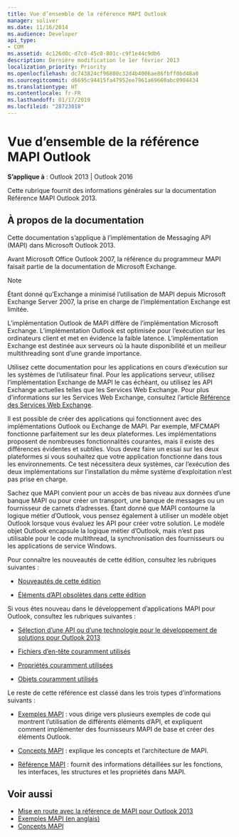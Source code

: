 ```yaml
---
title: Vue d’ensemble de la référence MAPI Outlook
manager: soliver
ms.date: 11/16/2014
ms.audience: Developer
api_type:
- COM
ms.assetid: 4c126d0c-d7c0-45c0-801c-c9f1e44c9db6
description: Dernière modification le 1er février 2013
localization_priority: Priority
ms.openlocfilehash: dc743824cf96800c32d4b4006ae86fbff0bd48a0
ms.sourcegitcommit: d6695c94415fa47952ee7961a69660abc0904434
ms.translationtype: HT
ms.contentlocale: fr-FR
ms.lasthandoff: 01/17/2019
ms.locfileid: "28723018"
---
```

# <a name="outlook-mapi-reference-overview"></a>Vue d’ensemble de la référence MAPI Outlook

**S’applique à** : Outlook 2013 | Outlook 2016 
  
Cette rubrique fournit des informations générales sur la documentation Référence MAPI Outlook 2013.
  
## <a name="about-this-documentation"></a>À propos de la documentation

Cette documentation s’applique à l’implémentation de Messaging API (MAPI) dans Microsoft Outlook 2013. 
  
Avant Microsoft Office Outlook 2007, la référence du programmeur MAPI faisait partie de la documentation de Microsoft Exchange.
  
> [!NOTE]
> Étant donné qu’Exchange a minimisé l’utilisation de MAPI depuis Microsoft Exchange Server 2007, la prise en charge de l’implémentation Exchange est limitée. 
  
L’implémentation Outlook de MAPI diffère de l’implémentation Microsoft Exchange. L’implémentation Outlook est optimisée pour l’exécution sur les ordinateurs client et met en évidence la faible latence. L’implémentation Exchange est destinée aux serveurs où la haute disponibilité et un meilleur multithreading sont d’une grande importance.
  
Utilisez cette documentation pour les applications en cours d’exécution sur les systèmes de l’utilisateur final. Pour les applications serveur, utilisez l’implémentation Exchange de MAPI le cas échéant, ou utilisez les API Exchange actuelles telles que les Services Web Exchange. Pour plus d’informations sur les Services Web Exchange, consultez l’article [Référence des Services Web Exchange](https://msdn.microsoft.com/library/bb204119.aspx).
  
Il est possible de créer des applications qui fonctionnent avec des implémentations Outlook ou Exchange de MAPI. Par exemple, MFCMAPI fonctionne parfaitement sur les deux plateformes. Les implémentations proposent de nombreuses fonctionnalités courantes, mais il existe des différences évidentes et subtiles. Vous devez faire un essai sur les deux plateformes si vous souhaitez que votre application fonctionne dans tous les environnements. Ce test nécessitera deux systèmes, car l’exécution des deux implémentations sur l’installation du même système d’exploitation n’est pas prise en charge.
  
Sachez que MAPI convient pour un accès de bas niveau aux données d’une banque MAPI ou pour créer un transport, une banque de messages ou un fournisseur de carnets d’adresses. Étant donné que MAPI contourne la logique métier d’Outlook, vous pensez également à utiliser un modèle objet Outlook lorsque vous évaluez les API pour créer votre solution. Le modèle objet Outlook encapsule la logique métier d’Outlook, mais n’est pas utilisable pour le code multithread, la synchronisation des fournisseurs ou les applications de service Windows.
  
Pour connaître les nouveautés de cette édition, consultez les rubriques suivantes :
  
- [Nouveautés de cette édition](what-s-new-in-this-edition.md)
    
- [Éléments d’API obsolètes dans cette édition](api-elements-deprecated-in-this-edition.md)
    
Si vous êtes nouveau dans le développement d’applications MAPI pour Outlook, consultez les rubriques suivantes :
  
- [Sélection d’une API ou d’une technologie pour le développement de solutions pour Outlook 2013](https://msdn.microsoft.com/library/jj900714.aspx)
    
- [Fichiers d’en-tête couramment utilisés](commonly-used-header-files.md)
    
- [Propriétés couramment utilisées](commonly-used-properties.md)
    
- [Objets couramment utilisés](commonly-used-objects.md)
    
Le reste de cette référence est classé dans les trois types d’informations suivants :
  
- [Exemples MAPI](mapi-samples.md) : vous dirige vers plusieurs exemples de code qui montrent l’utilisation de différents éléments d’API, et expliquent comment implémenter des fournisseurs MAPI de base et créer des éléments Outlook. 
    
- [Concepts MAPI](mapi-concepts.md) : explique les concepts et l’architecture de MAPI. 
    
- [Référence MAPI](mapi-reference.md) : fournit des informations détaillées sur les fonctions, les interfaces, les structures et les propriétés dans MAPI. 
    
## <a name="see-also"></a>Voir aussi

- [Mise en route avec la référence de MAPI pour Outlook 2013](getting-started-with-the-outlook-mapi-reference.md)
- [Exemples MAPI (en anglais)](mapi-samples.md)
- [Concepts MAPI](mapi-concepts.md)

